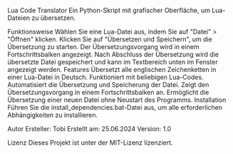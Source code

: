 Lua Code Translator
Ein Python-Skript mit grafischer Oberfläche, um Lua-Dateien zu übersetzen.

Funktionsweise
Wählen Sie eine Lua-Datei aus, indem Sie auf "Datei" > "Öffnen" klicken.
Klicken Sie auf "Übersetzen und Speichern", um die Übersetzung zu starten.
Der Übersetzungsvorgang wird in einem Fortschrittsbalken angezeigt.
Nach Abschluss der Übersetzung wird die übersetzte Datei gespeichert und kann im Textbereich unten im Fenster angezeigt werden.
Features
Übersetzt alle englischen Zeichenketten in einer Lua-Datei in Deutsch.
Funktioniert mit beliebigen Lua-Codes.
Automatisiert die Übersetzung und Speicherung der Datei.
Zeigt den Übersetzungsvorgang in einem Fortschrittsbalken an.
Ermöglicht die Übersetzung einer neuen Datei ohne Neustart des Programms.
Installation
Führen Sie die install_dependencies.bat-Datei aus, um alle erforderlichen Abhängigkeiten zu installieren.

Autor
Ersteller: Tobi Erstellt am: 25.06.2024 Version: 1.0

Lizenz
Dieses Projekt ist unter der MIT-Lizenz lizenziert.
